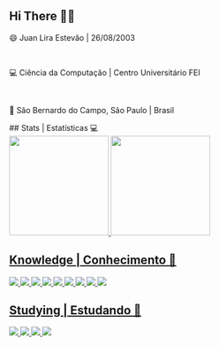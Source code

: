 ## Hi There ✌🏾
<p font-size="40pt">😄 Juan Lira Estevão | 26/08/2003</p><br>
<p font-size="40pt">💻 Ciência da Computação | Centro Universitário FEI </p><br>
<p font-size="40pt">📌 São Bernardo do Campo, São Paulo | Brasil </p>
## Stats | Estatísticas 💻
<div>
<a href="https://github.com/JuanLiraEst">
<img height="180em" src="https://github-readme-stats.vercel.app/api/top-langs/?username=JuanLiraEst&layout=compact&langs_count=7&theme=dark"/>
<img height="180em" src="https://github-readme-stats.vercel.app/api?username=JuanLiraEst&show_icons=true&theme=dark&include_all_commits=true&count_private=true"/>
</div>

## Knowledge | Conhecimento 🧠
<img src="https://img.shields.io/badge/HTML5-E34F26?style=for-the-badge&logo=html5&logoColor=white">
<img src="https://img.shields.io/badge/CSS3-1572B6?style=for-the-badge&logo=css3&logoColor=white">
<img src="https://img.shields.io/badge/JavaScript-323330?style=for-the-badge&logo=javascript&logoColor=F7DF1E">
<img src="https://img.shields.io/badge/Python-FFD43B?style=for-the-badge&logo=python&logoColor=dark">
<img src="https://img.shields.io/badge/C-00599C?style=for-the-badge&logo=c&logoColor=white">
<img src="https://img.shields.io/badge/Vercel-000000?style=for-the-badge&logo=vercel&logoColor=white">
<img src="https://img.shields.io/badge/Visual_Studio_Code-0078D4?style=for-the-badge&logo=visual%20studio%20code&logoColor=white"> 
<img src="https://img.shields.io/badge/WebStorm-000000?style=for-the-badge&logo=WebStorm&logoColor=white">
<img src="https://img.shields.io/badge/replit-667881?style=for-the-badge&logo=replit&logoColor=white">


  
## Studying | Estudando 📖
<img src="https://img.shields.io/badge/Java-ED8B00?style=for-the-badge&logo=java&logoColor=white">
<img src="https://img.shields.io/badge/React-20232A?style=for-the-badge&logo=react&logoColor=61DAFB">
<img src="https://img.shields.io/badge/next.js-000000?style=for-the-badge&logo=nextdotjs&logoColor=white">
<img src="https://img.shields.io/badge/Linux-FCC624?style=for-the-badge&logo=linux&logoColor=black">

<!--
**JuanLiraEst/JuanLiraEst** is a ✨ _special_ ✨ repository because its `README.md` (this file) appears on your GitHub profile.

Here are some ideas to get you started:

- 🔭 I’m currently working on ...
- 🌱 I’m currently learning ...
- 👯 I’m looking to collaborate on ...
- 🤔 I’m looking for help with ...
- 💬 Ask me about ...
- 📫 How to reach me: ...
- 😄 Pronouns: ...
- ⚡ Fun fact: ...
-->
